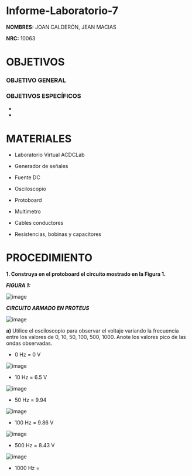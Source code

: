 # Informe-Laboratorio-7

**NOMBRES:** JOAN CALDERÓN, JEAN MACIAS

**NRC:** 10063

# **OBJETIVOS**

### **OBJETIVO GENERAL**

### **OBJETIVOS ESPECÍFICOS**

* 

*

# **MATERIALES**

* Laboratorio Virtual ACDCLab

* Generador de señales

* Fuente DC

* Osciloscopio

* Protoboard

* Multímetro

* Cables conductores

* Resistencias, bobinas y capacitores

# **PROCEDIMIENTO**

**1. Construya en el protoboard el circuito mostrado en la Figura 1.**

***FIGURA 1:***

![image](https://user-images.githubusercontent.com/116774235/217982009-f376e51d-5aa6-405a-9254-c28deacbbf40.png)

***CIRCUITO ARMADO EN PROTEUS***

![image](https://user-images.githubusercontent.com/116774235/218022399-a0c106c6-f77b-405b-842a-985605afecbe.png)


**a)** Utilice el osciloscopio para observar el voltaje  variando la frecuencia entre los valores de 0, 10, 50, 100, 500, 1000. Anote los valores pico de las ondas observadas.

* 0 Hz = 0 V

![image](https://user-images.githubusercontent.com/116774235/218023475-114407e6-d7e0-493a-a829-ccf4eb0b993d.png)

* 10 Hz = 6.5 V

![image](https://user-images.githubusercontent.com/116774235/218022964-4d9691bc-3f08-44c2-94b9-bc77b4b80bc1.png)

* 50 Hz = 9.94

![image](https://user-images.githubusercontent.com/116774235/218019979-45620308-2b3e-407b-9883-3917b38de7f7.png)

* 100 Hz = 9.86 V

![image](https://user-images.githubusercontent.com/116774235/218020351-9ac91b7e-c281-4b10-aed9-2c91ae309f45.png)

* 500 Hz = 8.43 V

![image](https://user-images.githubusercontent.com/116774235/218020614-43b65860-f131-4819-b7f5-2ebdabd27d31.png)

* 1000 Hz = 

